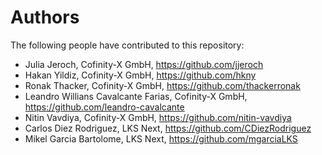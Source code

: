 # Authors

The following people have contributed to this repository:

* Julia Jeroch, Cofinity-X GmbH, https://github.com/jjeroch
* Hakan Yildiz, Cofinity-X GmbH, https://github.com/hkny
* Ronak Thacker, Cofinity-X GmbH, https://github.com/thackerronak
* Leandro Willians Cavalcante Farias, Cofinity-X GmbH, https://github.com/leandro-cavalcante
* Nitin Vavdiya, Cofinity-X GmbH, https://github.com/nitin-vavdiya
* Carlos Diez Rodriguez, LKS Next, https://github.com/CDiezRodriguez
* Mikel Garcia Bartolome, LKS Next, https://github.com/mgarciaLKS
